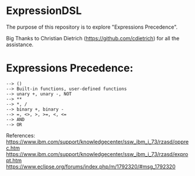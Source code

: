# ExpressionDSL

The purpose of this repository is to explore "Expressions Precedence".

Big Thanks to Christian Dietrich (https://github.com/cdietrich) for all the assistance.
	
# Expressions Precedence: 
	--> ()
	--> Built-in functions, user-defined functions
	--> unary +, unary -, NOT
	--> **
	--> *, /
	--> binary +, binary -
	--> =, <>, >, >=, <, <=
	--> AND
	--> OR

References:
	https://www.ibm.com/support/knowledgecenter/ssw_ibm_i_73/rzasd/opprec.htm
	https://www.ibm.com/support/knowledgecenter/ssw_ibm_i_73/rzasd/expropt.htm
	https://www.eclipse.org/forums/index.php/m/1792320/#msg_1792320